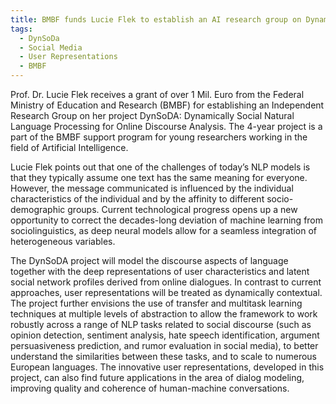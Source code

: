 ```yaml
---
title: BMBF funds Lucie Flek to establish an AI research group on Dynamically Social Discourse Analysis
tags: 
  - DynSoDa
  - Social Media
  - User Representations
  - BMBF
---
```


Prof. Dr. Lucie Flek receives a grant of over 1 Mil. Euro from the Federal Ministry of Education and Research (BMBF) for establishing an Independent Research Group on her project DynSoDA: Dynamically Social Natural Language Processing for Online Discourse Analysis. The 4-year project is a part of the BMBF support program for young researchers working in the field of Artificial Intelligence.

Lucie Flek points out that one of the challenges of today’s NLP models is that they typically assume one text has the same meaning for everyone. However, the message communicated is influenced by the individual characteristics of the individual and by the affinity to different socio-demographic groups. Current technological progress opens up a new opportunity to correct the decades-long deviation of machine learning from sociolinguistics, as deep neural models allow for a seamless integration of heterogeneous variables.

The DynSoDA project will model the discourse aspects of language together with the deep representations of user characteristics and latent social network profiles derived from online dialogues. In contrast to current approaches, user representations will be treated as dynamically contextual. The project further envisions the use of transfer and multitask learning techniques at multiple levels of abstraction to allow the framework to work robustly across a range of NLP tasks related to social discourse (such as opinion detection, sentiment analysis, hate speech identification, argument persuasiveness prediction, and rumor evaluation in social media), to better understand the similarities between these tasks, and to scale to numerous European languages. The innovative user representations, developed in this project, can also find future applications in the area of dialog modeling, improving quality and coherence of human-machine conversations.